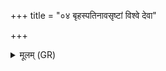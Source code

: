 +++
title = "०४ बृहस्पतिनावसृष्टां विश्वे देवा"

+++
<details><summary>मूलम् (GR)</summary>

बृहस्पतिनावसृष्टां  
विश्वे देवा अधारयन् ।  
पयो गोषु प्रविष्टं  
यत् तेनेमां सं सृजामसि ॥
</details>